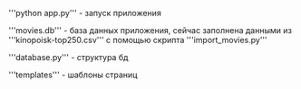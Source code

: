 '''python app.py''' - запуск приложения

'''movies.db''' - база данных приложения, сейчас заполнена данными из '''kinopoisk-top250.csv''' c помощью скрипта '''import_movies.py'''

'''database.py''' - структура бд

'''templates''' - шаблоны страниц
